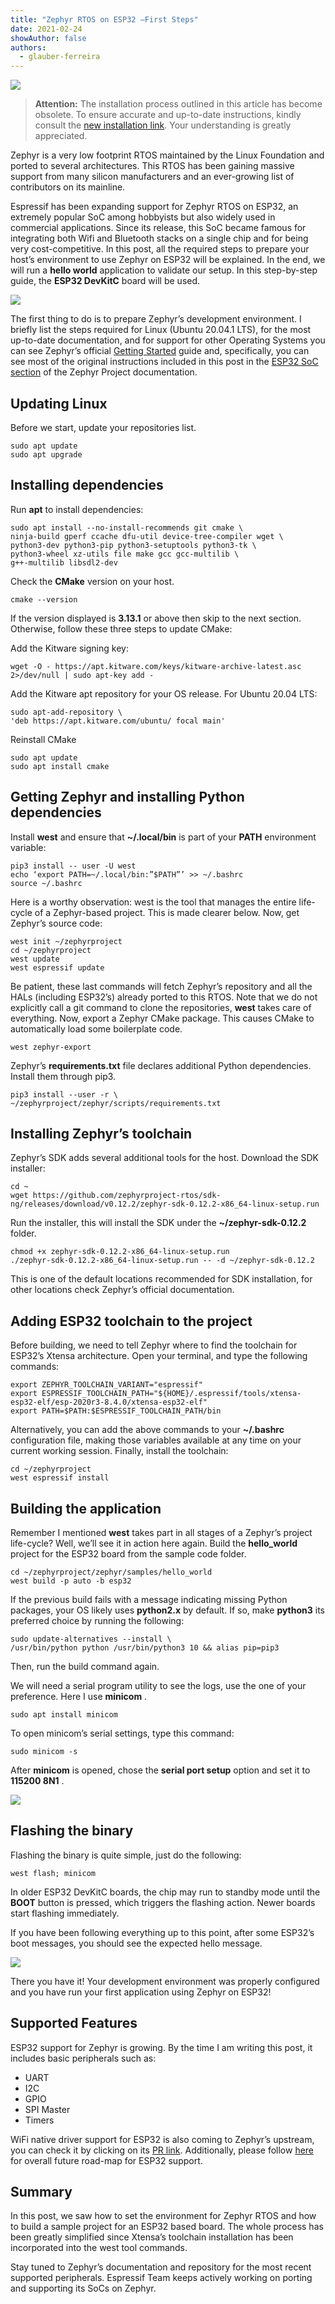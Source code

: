 ```yaml
---
title: "Zephyr RTOS on ESP32 —First Steps"
date: 2021-02-24
showAuthor: false
authors: 
  - glauber-ferreira
---
```

![](img/zephyr-1.webp)

> __Attention:__  The installation process outlined in this article has become obsolete. To ensure accurate and up-to-date instructions, kindly consult the [new installation link](https://docs.zephyrproject.org/latest/develop/getting_started/index.html). Your understanding is greatly appreciated.

Zephyr is a very low footprint RTOS maintained by the Linux Foundation and ported to several architectures. This RTOS has been gaining massive support from many silicon manufacturers and an ever-growing list of contributors on its mainline.

Espressif has been expanding support for Zephyr RTOS on ESP32, an extremely popular SoC among hobbyists but also widely used in commercial applications. Since its release, this SoC became famous for integrating both Wifi and Bluetooth stacks on a single chip and for being very cost-competitive. In this post, all the required steps to prepare your host’s environment to use Zephyr on ESP32 will be explained. In the end, we will run a __hello world__  application to validate our setup. In this step-by-step guide, the __ESP32 DevKitC__  board will be used.

![](img/zephyr-2.webp)

The first thing to do is to prepare Zephyr’s development environment. I briefly list the steps required for Linux (Ubuntu 20.04.1 LTS), for the most up-to-date documentation, and for support for other Operating Systems you can see Zephyr’s official [Getting Started](https://docs.zephyrproject.org/latest/getting_started/index.html) guide and, specifically, you can see most of the original instructions included in this post in the [ESP32 SoC section](https://docs.zephyrproject.org/latest/boards/xtensa/esp32/doc/index.html) of the Zephyr Project documentation.

## Updating Linux

Before we start, update your repositories list.

```
sudo apt update
sudo apt upgrade
```

## Installing dependencies

Run __apt__  to install dependencies:

```
sudo apt install --no-install-recommends git cmake \
ninja-build gperf ccache dfu-util device-tree-compiler wget \
python3-dev python3-pip python3-setuptools python3-tk \
python3-wheel xz-utils file make gcc gcc-multilib \
g++-multilib libsdl2-dev
```

Check the __CMake__  version on your host.

```
cmake --version
```

If the version displayed is __3.13.1__  or above then skip to the next section. Otherwise, follow these three steps to update CMake:

Add the Kitware signing key:

```
wget -O - https://apt.kitware.com/keys/kitware-archive-latest.asc 2>/dev/null | sudo apt-key add -
```

Add the Kitware apt repository for your OS release. For Ubuntu 20.04 LTS:

```
sudo apt-add-repository \
'deb https://apt.kitware.com/ubuntu/ focal main'
```

Reinstall CMake

```
sudo apt update
sudo apt install cmake
```

## Getting Zephyr and installing Python dependencies

Install __west__ and ensure that __~/.local/bin__  is part of your __PATH__  environment variable:

```
pip3 install -- user -U west
echo ‘export PATH=~/.local/bin:”$PATH”’ >> ~/.bashrc
source ~/.bashrc
```

Here is a worthy observation: west is the tool that manages the entire life-cycle of a Zephyr-based project. This is made clearer below. Now, get Zephyr’s source code:

```
west init ~/zephyrproject
cd ~/zephyrproject
west update
west espressif update
```

Be patient, these last commands will fetch Zephyr’s repository and all the HALs (including ESP32’s) already ported to this RTOS. Note that we do not explicitly call a git command to clone the repositories, __west__  takes care of everything. Now, export a Zephyr CMake package. This causes CMake to automatically load some boilerplate code.

```
west zephyr-export
```

Zephyr’s __requirements.txt__  file declares additional Python dependencies. Install them through pip3.

```
pip3 install --user -r \
~/zephyrproject/zephyr/scripts/requirements.txt
```

## Installing Zephyr’s toolchain

Zephyr’s SDK adds several additional tools for the host. Download the SDK installer:

```
cd ~
wget https://github.com/zephyrproject-rtos/sdk-ng/releases/download/v0.12.2/zephyr-sdk-0.12.2-x86_64-linux-setup.run
```

Run the installer, this will install the SDK under the __~/zephyr-sdk-0.12.2__  folder.

```
chmod +x zephyr-sdk-0.12.2-x86_64-linux-setup.run
./zephyr-sdk-0.12.2-x86_64-linux-setup.run -- -d ~/zephyr-sdk-0.12.2
```

This is one of the default locations recommended for SDK installation, for other locations check Zephyr’s official documentation.

## Adding ESP32 toolchain to the project

Before building, we need to tell Zephyr where to find the toolchain for ESP32’s Xtensa architecture. Open your terminal, and type the following commands:

```
export ZEPHYR_TOOLCHAIN_VARIANT="espressif"
export ESPRESSIF_TOOLCHAIN_PATH="${HOME}/.espressif/tools/xtensa-esp32-elf/esp-2020r3-8.4.0/xtensa-esp32-elf"
export PATH=$PATH:$ESPRESSIF_TOOLCHAIN_PATH/bin
```

Alternatively, you can add the above commands to your __~/.bashrc__  configuration file, making those variables available at any time on your current working session. Finally, install the toolchain:

```
cd ~/zephyrproject
west espressif install
```

## Building the application

Remember I mentioned __west__  takes part in all stages of a Zephyr’s project life-cycle? Well, we’ll see it in action here again. Build the __hello_world__  project for the ESP32 board from the sample code folder.

```
cd ~/zephyrproject/zephyr/samples/hello_world
west build -p auto -b esp32
```

If the previous build fails with a message indicating missing Python packages, your OS likely uses __python2.x__ by default. If so, make __python3__  its preferred choice by running the following:

```
sudo update-alternatives --install \
/usr/bin/python python /usr/bin/python3 10 && alias pip=pip3
```

Then, run the build command again.

We will need a serial program utility to see the logs, use the one of your preference. Here I use __minicom__ .

```
sudo apt install minicom
```

To open minicom’s serial settings, type this command:

```
sudo minicom -s
```

After __minicom__  is opened, chose the __serial port setup__  option and set it to __115200 8N1__ .

![](img/zephyr-3.webp)

## Flashing the binary

Flashing the binary is quite simple, just do the following:

```
west flash; minicom
```

In older ESP32 DevKitC boards, the chip may run to standby mode until the __BOOT__  button is pressed, which triggers the flashing action. Newer boards start flashing immediately.

If you have been following everything up to this point, after some ESP32’s boot messages, you should see the expected hello message.

![](img/zephyr-4.webp)

There you have it! Your development environment was properly configured and you have run your first application using Zephyr on ESP32!

## Supported Features

ESP32 support for Zephyr is growing. By the time I am writing this post, it includes basic peripherals such as:

- UART
- I2C
- GPIO
- SPI Master
- Timers

WiFi native driver support for ESP32 is also coming to Zephyr’s upstream, you can check it by clicking on its [PR link](https://github.com/zephyrproject-rtos/zephyr/pull/32081). Additionally, please follow [here](https://github.com/zephyrproject-rtos/zephyr/issues/29394) for overall future road-map for ESP32 support.

## Summary

In this post, we saw how to set the environment for Zephyr RTOS and how to build a sample project for an ESP32 based board. The whole process has been greatly simplified since Xtensa’s toolchain installation has been incorporated into the west tool commands.

Stay tuned to Zephyr’s documentation and repository for the most recent supported peripherals. Espressif Team keeps actively working on porting and supporting its SoCs on Zephyr.
